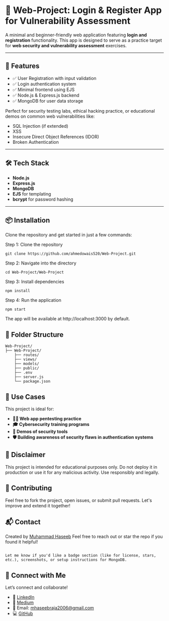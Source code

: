# 🔐 Web-Project: Login & Register App for Vulnerability Assessment

A minimal and beginner-friendly web application featuring **login and registration** functionality. This app is designed to serve as a practice target for **web security and vulnerability assessment** exercises.

---

## 🚀 Features

- ✅ User Registration with input validation  
- ✅ Login authentication system  
- ✅ Minimal frontend using EJS  
- ✅ Node.js & Express.js backend  
- ✅ MongoDB for user data storage  

Perfect for security testing labs, ethical hacking practice, or educational demos on common web vulnerabilities like:

- SQL Injection (if extended)
- XSS
- Insecure Direct Object References (IDOR)
- Broken Authentication

---

## 🛠 Tech Stack

- **Node.js**
- **Express.js**
- **MongoDB**
- **EJS** for templating
- **bcrypt** for password hashing

---

## 📦 Installation

Clone the repository and get started in just a few commands:


Step 1: Clone the repository
```
git clone https://github.com/ahmedowais520/Web-Project.git
```
Step 2: Navigate into the directory
```
cd Web-Project/Web-Project
```
Step 3: Install dependencies
```
npm install
```
Step 4: Run the application
```
npm start
```
The app will be available at http://localhost:3000 by default.

## 📁 Folder Structure
```
Web-Project/
├── Web-Project/
    ├── routes/
    ├── views/
    ├── models/
    ├── public/
    ├── .env
    ├── server.js
    └── package.json
```

## 🧪 Use Cases
This project is ideal for:

- **🧑‍💻 Web app pentesting practice**
- **🎓 Cybersecurity training programs**
- **🧰 Demos of security tools**
- **🛡️ Building awareness of security flaws in authentication systems**

## 📢 Disclaimer
This project is intended for educational purposes only. Do not deploy it in production or use it for any malicious activity. Use responsibly and legally.

## 🤝 Contributing
Feel free to fork the project, open issues, or submit pull requests. Let's improve and extend it together!

## 📬 Contact
Created by <a href="https://github.com/MH4S33B">Muhammad Haseeb</a>
Feel free to reach out or star the repo if you found it helpful!

```

Let me know if you'd like a badge section (like for license, stars, etc.), screenshots, or setup instructions for MongoDB.
```

## 👋 Connect with Me
Let’s connect and collaborate!
- 💼 <a href="www.linkedin.com/in/mhaseeb211">LinkedIn</a>
- 📝 <a href="https://medium.com/@mh4s33b">Medium</a>
- 📧 Email: mhaseebraja2006@gmail.com
- 💻 <a href="https://github.com/MH4S33B">GitHub</a>
